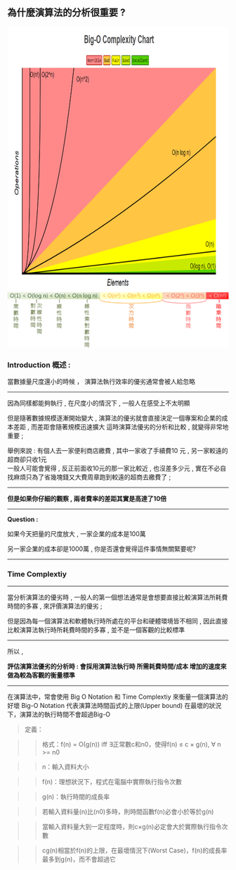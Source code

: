 




## 為什麼演算法的分析很重要 ?

<img src='https://github.com/Wei-Tsung/Core-Concepts-Visualization/blob/master/big%20o%20notation%20%E6%BC%94%E7%AE%97%E6%B3%95%20%E5%89%AA%E8%A3%81.png' width= 800 height= 600>


<img src='https://github.com/Wei-Tsung/Core-Concepts-Visualization/blob/master/BigOTime.png' width = 800>

### Introduction 概述 :
當數據量尺度還小的時候 ， 演算法執行效率的優劣通常會被人給忽略

---

因為同樣都能夠執行 , 在尺度小的情況下 , 一般人在感受上不太明顯

但是隨著數據規模逐漸開始變大 , 演算法的優劣就會直接決定一個專案和企業的成本差距  , 而差距會隨著規模迅速擴大
這時演算法優劣的分析和比較 , 就變得非常地重要 ;


舉例來說 : 有個人去一家便利商店繳費 , 其中一家收了手續費10 元 , 另一家較遠的超商卻只收1元  
一般人可能會覺得 , 反正前面收10元的那一家比較近 , 也沒差多少元 , 
實在不必自找麻煩只為了省幾塊錢又大費周章跑到較遠的超商去繳費了 ;
 

---

<strong>但是如果你仔細的觀察 , 兩者費率的差距其實是高達了10倍</strong> 
 
---

<strong>Question : </strong>

如果今天把量的尺度放大 , 一家企業的成本是100萬   

另一家企業的成本卻是1000萬 , 你是否還會覺得這件事情無關緊要呢?

---

### Time Complextiy
---

當分析演算法的優劣時 ,
一般人的第一個想法通常是會想要直接比較演算法所耗費時間的多寡 , 來評價演算法的優劣 ;

但是因為每一個演算法和軟體執行時所處在的平台和硬體環境皆不相同 ,
因此直接比較演算法執行時所耗費時間的多寡 , 並不是一個客觀的比較標準


---

所以 ,

<strong>評估演算法優劣的分析時 : 會採用演算法執行時  所需耗費時間/成本 增加的速度來做為較為客觀的衡量標準</strong> 

---


在演算法中，常會使用 Big O Notation 和 Time Complextiy 來衡量一個演算法的好壞
Big-Ο Notation 代表演算法時間函式的上限(Upper bound)
在最壞的狀況下，演算法的執行時間不會超過Big-Ο
> 定義：

>> 格式：f(n) = Ο(g(n)) iff ∃正常數c和n0，使得f(n) ≤ c × g(n), ∀ n >= n0

>>  n：輸入資料大小

>>  f(n)：理想狀況下，程式在電腦中實際執行指令次數

>> g(n)：執行時間的成長率

>> 若輸入資料量(n)比(n0)多時，則時間函數f(n)必會小於等於g(n)

>> 當輸入資料量大到一定程度時，則c×g(n)必定會大於實際執行指令次數

>> cg(n)相當於f(n)的上限，在最壞情況下(Worst Case)，f(n)的成長率最多到g(n)，而不會超過它
